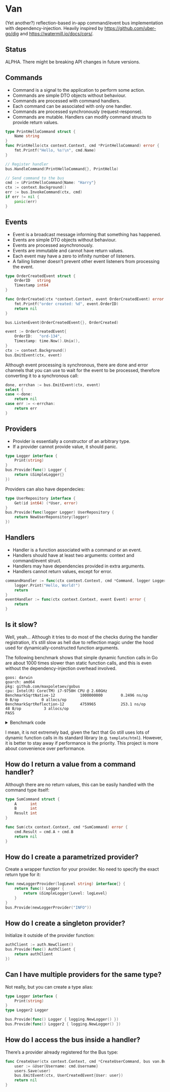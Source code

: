 # Van

(Yet another?) reflection-based in-app command/event bus implementation with dependency-injection. Heavily inspired by https://github.com/uber-go/dig and https://watermill.io/docs/cqrs/.

## Status

ALPHA. There might be breaking API changes in future versions.

## Commands

 * Command is a signal to the application to perform some action.
 * Commands are simple DTO objects without behaviour.
 * Commands are processed with command handlers.
 * Each command can be associated with only one handler.
 * Commands are processed synchronously (request-response).
 * Commands are mutable. Handlers can modify command structs to provide return values.

```go
type PrintHelloCommand struct {
	Name string
}
func PrintHello(ctx context.Context, cmd *PrintHelloCommand) error {
	fmt.Printf("Hello, %s!\n", cmd.Name)
}

// Register handler
bus.HandleCommand(PrintHelloCommand{}, PrintHello)

// Send command to the bus
cmd := &PrintHelloCommand{Name: "Harry"}
ctx := context.Background()
err := bus.InvokeCommand(ctx, cmd)
if err != nil {
	panic(err)
}
```

## Events

 * Event is a broadcast message informing that something has happened.
 * Events are simple DTO objects without behaviour.
 * Events are processed asynchronously.
 * Events are immutable and cannot have return values.
 * Each event may have a zero to infinity number of listeners.
 * A failing listener doesn’t prevent other event listeners from processing the event.

```go
type OrderCreatedEvent struct {
	OrderID	  string
	Timestamp int64
}

func OrderCreated(ctx *context.Context, event OrderCreatedEvent) error {
	fmt.Printf("order created: %d", event.OrderID)
	return nil
}

bus.ListenEvent(OrderCreatedEvent{}, OrderCreated)

event := OrderCreatedEvent{
	OrderID:   "ord-134",
	Timestamp: time.Now().Unix(),
}
ctx := context.Background()
bus.EmitEvent(ctx, event)
```

Although event processing is synchronous, there are done and error channels that you can use to wait for the event to be processed, therefore converting it to a synchronous call:

```go
done, errchan := bus.EmitEvent(ctx, event)
select {
case <-done:
	return nil
case err := <-errchan:
	return err
}
```

## Providers

 * Provider is essentially a constructor of an arbitrary type.
 * If a provider cannot provide value, it should panic.

```go
type Logger interface {
	Print(string)
}
bus.Provide(func() Logger {
	return &SimpleLogger{}
})
```

Providers can also have dependecies:

```go
type UserRepository interface {
	Get(id int64) (*User, error)
}
bus.Provide(func(logger Logger) UserRepository {
	return NewUserReponsitory(logger)
})
```

## Handlers

 * Handler is a function associated with a command or an event.
 * Handlers should have at least two arguments: context and command/event struct.
 * Handlers may have dependencies provided in extra arguments.
 * Handlers cannot return values, except for error.

```go
commandHandler := func(ctx context.Context, cmd *Command, logger Logger) error {
	logger.Print("Hello, World!")
	return
}
eventHandler := func(ctx context.Context, event Event) error {
	return
}
```

## Is it slow?

Well, yeah... Although it tries to do most of the checks during the handler registration, it’s still slow as hell due to reflection magic under the hood used for dynamically-constructed function arguments.

The following benchmark shows that simple dynamic function calls in Go are about 1000 times slower than static function calls, and this is even without the dependency-injection overhead involved.

```
goos: darwin
goarch: amd64
pkg: github.com/maxpoletaev/gobus
cpu: Intel(R) Core(TM) i7-9750H CPU @ 2.60GHz
BenchmarkSqrtNative-12        	 1000000000	       0.2496 ns/op	       0 B/op	       0 allocs/op
BenchmarkSqrtReflection-12    	 4759965	       253.1 ns/op	      48 B/op	       3 allocs/op
PASS
```

<details>
<summary>Benchmark code</summary>

```go
func BenchmarkSqrtNative(b *testing.B) {
	sqrt := func(v float64) float64 {
		return math.Sqrt(v)
	}
	b.ResetTimer()
	for i := 0; i < b.N; i++ {
		sqrt(float64(i))
	}
}

func BenchmarkSqrtReflection(b *testing.B) {
	sqrt := func(v float64) error {
		math.Sqrt(v)
		return nil
	}
	sqrtV := reflect.ValueOf(sqrt)
	b.ResetTimer()
	for i := 0; i < b.N; i++ {
		sqrtV.Call([]reflect.Value{reflect.ValueOf(float64(i))})
	}
}
```
</details>

I mean, it is not extremely bad, given the fact that Go still uses lots of dynamic function calls in its standard library (e.g. `template/html`). However, it is better to stay away if performance is the priority. This project is more about convenience over performance.

## How do I return a value from a command handler?

Although there are no return values, this can be easily handled with the command type itself:

```go
type SumCommand struct {
	A      int
	B      int
	Result int
}

func Sum(ctx context.Context, cmd *SumCommand) error {
	cmd.Result = cmd.A + cmd.B
	return nil
}
```

## How do I create a parametrized provider?

Create a wrapper function for your provider. No need to specify the exact return type for it:

```go
func newLoggerProvider(logLevel string) interface{} {
	return func() Logger {
		return &SimpleLogger{Level: logLevel}
	}
}
bus.Provide(newLoggerProvider("INFO"))
```

## How do I create a singleton provider?

Initialize it outside of the provider function:

```go
authClient := auth.NewClient()
bus.Provide(func() AuthClient {
    return authClient
})
```

## Can I have multiple providers for the same type?

Not really, but you can create a type alias:

```go
type Logger interface {
    Print(string)
}
type Logger2 Logger

bus.Provide(func() Logger { logging.NewLogger() })
bus.Provide(func() Logger2 { logging.NewLogger() })
```

## How do I access the bus inside a handler?

There’s a provider already registered for the Bus type:

```go
func CreateUser(ctx context.Context, cmd *CreateUserCommand, bus van.Bus, users UserRepository) error {
	user := &User{Username: cmd.Username}
	users.Save(user)
	bus.EmitEvent(ctx, UserCreatedEvent{User: user})
	return nil
}
```
